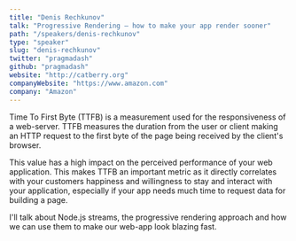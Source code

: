 ```yaml
---
title: "Denis Rechkunov"
talk: "Progressive Rendering – how to make your app render sooner"
path: "/speakers/denis-rechkunov"
type: "speaker"
slug: "denis-rechkunov"
twitter: "pragmadash"
github: "pragmadash"
website: "http://catberry.org"
companyWebsite: "https://www.amazon.com"
company: "Amazon"
---
```


<p>Time To First Byte (TTFB) is a measurement used for the responsiveness of a web-server. TTFB measures the duration from the user or client making an HTTP request to the first byte of the page being received by the client's browser.</p>
<p>This value has a high impact on the perceived performance of your web application. This makes TTFB an important metric as it directly correlates with your customers happiness and willingness to stay and interact with your application, especially if your app needs much time to request data for building a page.</p>
<p>I'll talk about Node.js streams, the progressive rendering approach and how we can use them to make our web-app look blazing fast.</p>